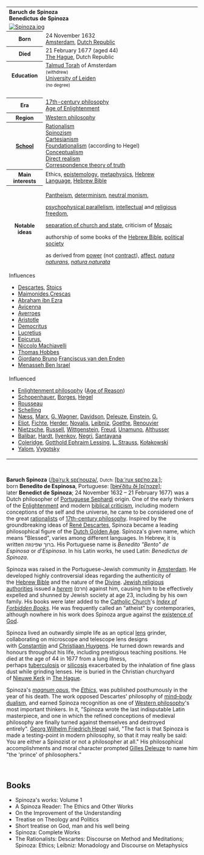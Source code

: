 <table class="infobox biography vcard">
<tbody>
<tr>
<th colspan="2">
<div class="fn" style="text-align: left;">Baruch de Spinoza<br />Benedictus de Spinoza</div>
</th>
</tr>
<tr>
<td colspan="2"><a class="image" href="Spinoza.jpg"><img src="Spinoza.jpg" srcset="Spinoza.jpg" alt="Spinoza.jpg" width="220" height="256" data-file-width="1377" data-file-height="1600" /></a></td>
</tr>
<tr>
<th scope="row">Born</th>
<td>24 November 1632<br />
<div class="birthplace"><a title="Amsterdam" href="https://en.wikipedia.org/wiki/Amsterdam">Amsterdam</a>,&nbsp;<a title="Dutch Republic" href="https://en.wikipedia.org/wiki/Dutch_Republic">Dutch Republic</a></div>
</td>
</tr>
<tr>
<th scope="row">Died</th>
<td>21 February 1677&nbsp;(aged&nbsp;44)<br />
<div class="deathplace"><a title="The Hague" href="https://en.wikipedia.org/wiki/The_Hague">The Hague</a>, Dutch Republic</div>
</td>
</tr>
<tr>
<th scope="row">Education</th>
<td><a title="Talmud Torah" href="https://en.wikipedia.org/wiki/Talmud_Torah">Talmud Torah</a>&nbsp;of Amsterdam<br /><small>(withdrew)</small><br /><a class="mw-redirect" title="University of Leiden" href="https://en.wikipedia.org/wiki/University_of_Leiden">University of Leiden</a><br /><small>(no degree)</small></td>
</tr>
<tr>
<td colspan="2">&nbsp;</td>
</tr>
<tr>
<th scope="row">Era</th>
<td class="category"><a title="17th-century philosophy" href="https://en.wikipedia.org/wiki/17th-century_philosophy">17th-century philosophy</a><br /><a title="Age of Enlightenment" href="https://en.wikipedia.org/wiki/Age_of_Enlightenment">Age of Enlightenment</a></td>
</tr>
<tr>
<th scope="row">Region</th>
<td class="category"><a title="Western philosophy" href="https://en.wikipedia.org/wiki/Western_philosophy">Western philosophy</a></td>
</tr>
<tr>
<th scope="row"><a title="List of schools of philosophy" href="https://en.wikipedia.org/wiki/List_of_schools_of_philosophy">School</a></th>
<td class="category"><a title="Rationalism" href="https://en.wikipedia.org/wiki/Rationalism">Rationalism</a><br /><a title="Spinozism" href="https://en.wikipedia.org/wiki/Spinozism">Spinozism</a><br /><a title="Cartesianism" href="https://en.wikipedia.org/wiki/Cartesianism">Cartesianism</a><br /><a title="Foundationalism" href="https://en.wikipedia.org/wiki/Foundationalism">Foundationalism</a>&nbsp;(according to Hegel)<br /><a title="Conceptualism" href="https://en.wikipedia.org/wiki/Conceptualism">Conceptualism</a><br /><a class="mw-redirect" title="Direct realism" href="https://en.wikipedia.org/wiki/Direct_realism">Direct realism</a><br /><a title="Correspondence theory of truth" href="https://en.wikipedia.org/wiki/Correspondence_theory_of_truth">Correspondence theory of truth</a></td>
</tr>
<tr>
<th scope="row">
<div>Main interests</div>
</th>
<td>Ethics,&nbsp;<a title="Epistemology" href="https://en.wikipedia.org/wiki/Epistemology">epistemology</a>,&nbsp;<a title="Metaphysics" href="https://en.wikipedia.org/wiki/Metaphysics">metaphysics</a>,&nbsp;<a class="mw-redirect" title="Hebrew Language" href="https://en.wikipedia.org/wiki/Hebrew_Language">Hebrew Language</a>,&nbsp;<a title="Hebrew Bible" href="https://en.wikipedia.org/wiki/Hebrew_Bible">Hebrew Bible</a></td>
</tr>
<tr class="note">
<th scope="row">
<div>Notable ideas</div>
</th>
<td>
<p><a title="Pantheism" href="https://en.wikipedia.org/wiki/Pantheism">Pantheism</a>,&nbsp;<a title="Determinism" href="https://en.wikipedia.org/wiki/Determinism">determinism</a>,&nbsp;<a title="Neutral monism" href="https://en.wikipedia.org/wiki/Neutral_monism">neutral monism</a>,&nbsp;</p>
<p><a title="Psychophysical parallelism" href="https://en.wikipedia.org/wiki/Psychophysical_parallelism">psychophysical parallelism</a>,&nbsp;<a title="Intellectual freedom" href="https://en.wikipedia.org/wiki/Intellectual_freedom">intellectual</a>&nbsp;and&nbsp;<a title="Freedom of religion" href="https://en.wikipedia.org/wiki/Freedom_of_religion">religious freedom</a>,&nbsp;</p>
<p><a title="Separation of church and state" href="https://en.wikipedia.org/wiki/Separation_of_church_and_state">separation of church and state</a>, criticism of&nbsp;<a title="Moses" href="https://en.wikipedia.org/wiki/Moses">Mosaic</a>&nbsp;</p>
<p>authorship of some books of the&nbsp;<a title="Hebrew Bible" href="https://en.wikipedia.org/wiki/Hebrew_Bible">Hebrew Bible</a>,&nbsp;<a class="mw-redirect" title="Forms of government" href="https://en.wikipedia.org/wiki/Forms_of_government">political society</a>&nbsp;</p>
<p>as derived from&nbsp;<a class="mw-redirect" title="Power (sociology)" href="https://en.wikipedia.org/wiki/Power_(sociology)">power</a>&nbsp;(not&nbsp;<a title="Social contract" href="https://en.wikipedia.org/wiki/Social_contract">contract</a>),&nbsp;<a title="Affect (philosophy)" href="https://en.wikipedia.org/wiki/Affect_(philosophy)">affect</a>,&nbsp;<em><a title="Natura naturans" href="https://en.wikipedia.org/wiki/Natura_naturans">natura naturans</a></em>,&nbsp;<em><a title="Natura naturata" href="https://en.wikipedia.org/wiki/Natura_naturata">natura naturata</a></em></p>
</td>
</tr>
<tr class="note">
<td colspan="2">
<div id="NavFrame1" class="NavFrame collapsed">
<div class="NavHead">Influences</div>
<ul class="NavContent">
<li>
<div class="center"><a title="Ren&eacute; Descartes" href="https://en.wikipedia.org/wiki/Ren%C3%A9_Descartes">Descartes</a>,&nbsp;<a title="Stoicism" href="https://en.wikipedia.org/wiki/Stoicism">Stoics</a></div>
</li>
<li>
<div class="center"><a title="Maimonides" href="https://en.wikipedia.org/wiki/Maimonides">Maimonides</a>,<a title="Hasdai Crescas" href="https://en.wikipedia.org/wiki/Hasdai_Crescas">Crescas</a></div>
</li>
<li>
<div class="center"><a title="Abraham ibn Ezra" href="https://en.wikipedia.org/wiki/Abraham_ibn_Ezra">Abraham ibn Ezra</a>&nbsp;</div>
</li>
<li>
<div class="center"><a title="Avicenna" href="https://en.wikipedia.org/wiki/Avicenna">Avicenna</a></div>
</li>
<li>
<div class="center"><a title="Averroes" href="https://en.wikipedia.org/wiki/Averroes">Averroes</a></div>
</li>
<li>
<div class="center"><a title="Aristotle" href="https://en.wikipedia.org/wiki/Aristotle">Aristotle</a></div>
</li>
<li>
<div class="center"><a title="Democritus" href="https://en.wikipedia.org/wiki/Democritus">Democritus</a></div>
</li>
<li>
<div class="center"><a title="Lucretius" href="https://en.wikipedia.org/wiki/Lucretius">Lucretius</a></div>
</li>
<li>
<div class="center"><a title="Epicurus" href="https://en.wikipedia.org/wiki/Epicurus">Epicurus</a>,</div>
</li>
<li>
<div class="center"><a class="mw-redirect" title="Niccolo Machiavelli" href="https://en.wikipedia.org/wiki/Niccolo_Machiavelli">Niccolo Machiavelli</a></div>
</li>
<li>
<div class="center"><a title="Thomas Hobbes" href="https://en.wikipedia.org/wiki/Thomas_Hobbes">Thomas Hobbes</a>&nbsp;</div>
</li>
<li>
<div class="center"><a title="Giordano Bruno" href="https://en.wikipedia.org/wiki/Giordano_Bruno">Giordano Bruno</a>&nbsp;<a title="Franciscus van den Enden" href="https://en.wikipedia.org/wiki/Franciscus_van_den_Enden">Franciscus van den Enden</a></div>
</li>
<li>
<div class="center"><a title="Menasseh Ben Israel" href="https://en.wikipedia.org/wiki/Menasseh_Ben_Israel">Menasseh Ben Israel</a></div>
</li>
</ul>
</div>
</td>
</tr>
<tr class="note">
<td colspan="2">
<div id="NavFrame2" class="NavFrame collapsed">
<div class="NavHead">Influenced</div>
<ul class="NavContent">
<li>
<div class="center"><a class="mw-redirect" title="Enlightenment philosophy" href="https://en.wikipedia.org/wiki/Enlightenment_philosophy">Enlightenment philosophy</a>&nbsp;(<a title="Age of Enlightenment" href="https://en.wikipedia.org/wiki/Age_of_Enlightenment">Age of Reason</a>)</div>
</li>
<li>
<div class="center"><a title="Arthur Schopenhauer" href="https://en.wikipedia.org/wiki/Arthur_Schopenhauer">Schopenhauer</a>,&nbsp;<a title="Jorge Luis Borges" href="https://en.wikipedia.org/wiki/Jorge_Luis_Borges">Borges</a>,&nbsp;<a title="Georg Wilhelm Friedrich Hegel" href="https://en.wikipedia.org/wiki/Georg_Wilhelm_Friedrich_Hegel">Hegel</a></div>
</li>
<li>
<div class="center"><a title="Jean-Jacques Rousseau" href="https://en.wikipedia.org/wiki/Jean-Jacques_Rousseau">Rousseau</a></div>
</li>
<li>
<div class="center"><a title="Friedrich Wilhelm Joseph Schelling" href="https://en.wikipedia.org/wiki/Friedrich_Wilhelm_Joseph_Schelling">Schelling</a></div>
</li>
<li>
<div class="center"><a title="Arne N&aelig;ss" href="https://en.wikipedia.org/wiki/Arne_N%C3%A6ss">N&aelig;ss</a>,&nbsp;<a class="mw-redirect" title="Karl Heinrich Marx" href="https://en.wikipedia.org/wiki/Karl_Heinrich_Marx">Marx</a>,&nbsp;<a title="Gabriel Wagner" href="https://en.wikipedia.org/wiki/Gabriel_Wagner">G. Wagner</a>,&nbsp;<a title="Donald Davidson (philosopher)" href="https://en.wikipedia.org/wiki/Donald_Davidson_(philosopher)">Davidson</a>,&nbsp;<a title="Gilles Deleuze" href="https://en.wikipedia.org/wiki/Gilles_Deleuze">Deleuze</a>,&nbsp;<a title="Albert Einstein" href="https://en.wikipedia.org/wiki/Albert_Einstein">Einstein</a>,&nbsp;<a title="George Eliot" href="https://en.wikipedia.org/wiki/George_Eliot">G. </a></div>
</li>
<li>
<div class="center"><a title="George Eliot" href="https://en.wikipedia.org/wiki/George_Eliot">Eliot</a>,&nbsp;<a class="mw-redirect" title="Fichte" href="https://en.wikipedia.org/wiki/Fichte">Fichte</a>,&nbsp;<a class="mw-redirect" title="Johann Gottfried von Herder" href="https://en.wikipedia.org/wiki/Johann_Gottfried_von_Herder">Herder</a>,&nbsp;<a title="Novalis" href="https://en.wikipedia.org/wiki/Novalis">Novalis</a>,&nbsp;<a class="mw-redirect" title="Gottfried Leibniz" href="https://en.wikipedia.org/wiki/Gottfried_Leibniz">Leibniz</a>,&nbsp;<a title="Johann Wolfgang von Goethe" href="https://en.wikipedia.org/wiki/Johann_Wolfgang_von_Goethe">Goethe</a>,&nbsp;<a title="Charles Renouvier" href="https://en.wikipedia.org/wiki/Charles_Renouvier">Renouvier</a>&nbsp;</div>
</li>
<li>
<div class="center"><a title="Friedrich Nietzsche" href="https://en.wikipedia.org/wiki/Friedrich_Nietzsche">Nietzsche</a>,&nbsp;<a title="Bertrand Russell" href="https://en.wikipedia.org/wiki/Bertrand_Russell">Russell</a>,&nbsp;<a title="Ludwig Wittgenstein" href="https://en.wikipedia.org/wiki/Ludwig_Wittgenstein">Wittgenstein</a>,&nbsp;<a title="Sigmund Freud" href="https://en.wikipedia.org/wiki/Sigmund_Freud">Freud</a>,&nbsp;<a title="Miguel de Unamuno" href="https://en.wikipedia.org/wiki/Miguel_de_Unamuno">Unamuno</a>,&nbsp;<a title="Louis Althusser" href="https://en.wikipedia.org/wiki/Louis_Althusser">Althusser</a>&nbsp;</div>
</li>
<li>
<div class="center"><a title="&Eacute;tienne Balibar" href="https://en.wikipedia.org/wiki/%C3%89tienne_Balibar">Balibar</a>,&nbsp;<a title="Michael Hardt" href="https://en.wikipedia.org/wiki/Michael_Hardt">Hardt</a>,&nbsp;<a title="Evald Ilyenkov" href="https://en.wikipedia.org/wiki/Evald_Ilyenkov">Ilyenkov</a>,&nbsp;<a title="Antonio Negri" href="https://en.wikipedia.org/wiki/Antonio_Negri">Negri</a>,&nbsp;<a title="George Santayana" href="https://en.wikipedia.org/wiki/George_Santayana">Santayana</a></div>
</li>
<li>
<div class="center"><a title="Samuel Taylor Coleridge" href="https://en.wikipedia.org/wiki/Samuel_Taylor_Coleridge">Coleridge</a>,&nbsp;<a title="Gotthold Ephraim Lessing" href="https://en.wikipedia.org/wiki/Gotthold_Ephraim_Lessing">Gotthold Ephraim Lessing</a>,&nbsp;<a title="Leo Strauss" href="https://en.wikipedia.org/wiki/Leo_Strauss">L. Strauss</a>,&nbsp;<a title="Leszek Kołakowski" href="https://en.wikipedia.org/wiki/Leszek_Ko%C5%82akowski">Kołakowski</a>&nbsp;</div>
</li>
<li>
<div class="center"><a title="Irvin D. Yalom" href="https://en.wikipedia.org/wiki/Irvin_D._Yalom">Yalom</a>,&nbsp;<a title="Lev Vygotsky" href="https://en.wikipedia.org/wiki/Lev_Vygotsky">Vygotsky</a></div>
</li>
</ul>
</div>
</td>
</tr>
</tbody>
</table>
</br>
<p><strong>Baruch Spinoza</strong>&nbsp;(<span class="rt-commentedText nowrap"><span class="IPA nopopups noexcerpt"><a title="Help:IPA/English" href="https://en.wikipedia.org/wiki/Help:IPA/English">/<span title="'b' in 'buy'">b</span><span title="/ə/: 'a' in 'about'">ə</span><span title="/ˈ/: primary stress follows">ˈ</span><span title="'r' in 'rye'">r</span><span title="/uː/: 'oo' in 'goose'">uː</span><span title="'k' in 'kind'">k</span><span class="wrap">&nbsp;</span><span title="'s' in 'sigh'">s</span><span title="'p' in 'pie'">p</span><span title="/ɪ/: 'i' in 'kit'">ɪ</span><span title="/ˈ/: primary stress follows">ˈ</span><span title="'n' in 'nigh'">n</span><span title="/oʊ/: 'o' in 'code'">oʊ</span><span title="'z' in 'zoom'">z</span><span title="/ə/: 'a' in 'about'">ə</span>/</a></span></span>,&nbsp;<small>Dutch:&nbsp;</small><span class="IPA" title="Representation in the International Phonetic Alphabet (IPA)"><a title="Help:IPA/Dutch" href="https://en.wikipedia.org/wiki/Help:IPA/Dutch">[baːˈrux spɪˈnoːzaː]</a></span>; born&nbsp;<strong>Benedito de Espinosa</strong>,&nbsp;Portuguese:&nbsp;<span class="IPA" title="Representation in the International Phonetic Alphabet (IPA)"><a title="Help:IPA/Portuguese" href="https://en.wikipedia.org/wiki/Help:IPA/Portuguese">[bɨnɨˈ&eth;itu &eth;ɨ ʃpiˈnɔzɐ]</a></span>; later&nbsp;<strong>Benedict de Spinoza</strong>; 24 November 1632 &ndash; 21 February 1677) was a Dutch philosopher of&nbsp;<a title="Sephardi Jews" href="https://en.wikipedia.org/wiki/Sephardi_Jews">Portuguese Sephardi</a>&nbsp;origin.&nbsp;One of the early thinkers of the&nbsp;<a title="Age of Enlightenment" href="https://en.wikipedia.org/wiki/Age_of_Enlightenment">Enlightenment</a>&nbsp;and modern&nbsp;<a title="Biblical criticism" href="https://en.wikipedia.org/wiki/Biblical_criticism">biblical criticism</a>,&nbsp;including modern conceptions of the self and the universe,&nbsp;he came to be considered one of the great&nbsp;<a title="Rationalism" href="https://en.wikipedia.org/wiki/Rationalism">rationalists</a>&nbsp;of&nbsp;<a title="17th-century philosophy" href="https://en.wikipedia.org/wiki/17th-century_philosophy">17th-century philosophy</a>.&nbsp;Inspired by the groundbreaking ideas of&nbsp;<a title="Ren&eacute; Descartes" href="https://en.wikipedia.org/wiki/Ren%C3%A9_Descartes">Ren&eacute; Descartes</a>, Spinoza became a leading philosophical figure of the&nbsp;<a title="Dutch Golden Age" href="https://en.wikipedia.org/wiki/Dutch_Golden_Age">Dutch Golden Age</a>. Spinoza's given name, which means "Blessed", varies among different languages. In Hebrew, it is written&nbsp;<span class="script-hebrew" dir="rtl">ברוך שפינוזה</span>. His Portuguese name is&nbsp;<em lang="pt" title="Portuguese language text">Benedito "Bento" de Espinosa</em>&nbsp;or&nbsp;<em lang="pt" title="Portuguese language text">d'Espinosa</em>. In his Latin works, he used Latin:&nbsp;<em lang="la">Benedictus de Spinoza</em>.</p>
<p>Spinoza was raised in the Portuguese-Jewish community in&nbsp;<a title="Amsterdam" href="https://en.wikipedia.org/wiki/Amsterdam">Amsterdam</a>. He developed highly controversial ideas regarding the authenticity of the&nbsp;<a title="Hebrew Bible" href="https://en.wikipedia.org/wiki/Hebrew_Bible">Hebrew Bible</a>&nbsp;and the nature of the&nbsp;<a title="God" href="https://en.wikipedia.org/wiki/God">Divine</a>.&nbsp;<a title="Portuguese Synagogue (Amsterdam)" href="https://en.wikipedia.org/wiki/Portuguese_Synagogue_(Amsterdam)">Jewish religious authorities</a>&nbsp;issued a&nbsp;<em><a title="Herem (censure)" href="https://en.wikipedia.org/wiki/Herem_(censure)">herem</a></em>&nbsp;(<span class="script-hebrew" dir="rtl">חרם</span>) against him, causing him to be effectively expelled and shunned by Jewish society at age 23, including by his own family. His books were later added to the&nbsp;<a title="Catholic Church" href="https://en.wikipedia.org/wiki/Catholic_Church">Catholic Church</a>'s&nbsp;<em><a title="Index Librorum Prohibitorum" href="https://en.wikipedia.org/wiki/Index_Librorum_Prohibitorum">Index of Forbidden Books</a></em>. He was frequently called an "atheist" by contemporaries, although nowhere in his work does Spinoza argue against the&nbsp;<a title="Existence of God" href="https://en.wikipedia.org/wiki/Existence_of_God">existence of God</a>.</p>
<p>Spinoza lived an outwardly simple life as an optical&nbsp;<a class="mw-redirect" title="Lens (optics)" href="https://en.wikipedia.org/wiki/Lens_(optics)">lens</a>&nbsp;grinder, collaborating on microscope and telescope lens designs with&nbsp;<a title="Constantijn Huygens Jr." href="https://en.wikipedia.org/wiki/Constantijn_Huygens_Jr.">Constantijn</a>&nbsp;and&nbsp;<a title="Christiaan Huygens" href="https://en.wikipedia.org/wiki/Christiaan_Huygens">Christiaan Huygens</a>. He turned down rewards and honours throughout his life, including prestigious teaching positions. He died at the age of 44 in 1677 from a lung illness, perhaps&nbsp;<a title="Tuberculosis" href="https://en.wikipedia.org/wiki/Tuberculosis">tuberculosis</a>&nbsp;or&nbsp;<a title="Silicosis" href="https://en.wikipedia.org/wiki/Silicosis">silicosis</a>&nbsp;exacerbated by the inhalation of fine glass dust while grinding lenses. He is buried in the Christian churchyard of&nbsp;<a title="Nieuwe Kerk (The Hague)" href="https://en.wikipedia.org/wiki/Nieuwe_Kerk_(The_Hague)">Nieuwe Kerk</a>&nbsp;in&nbsp;<a title="The Hague" href="https://en.wikipedia.org/wiki/The_Hague">The Hague</a>.</p>
<p>Spinoza's&nbsp;<em><a title="Masterpiece" href="https://en.wikipedia.org/wiki/Masterpiece">magnum opus</a></em>, the&nbsp;<em><a title="Ethics (Spinoza)" href="https://en.wikipedia.org/wiki/Ethics_(Spinoza)">Ethics</a></em>, was published posthumously in the year of his death. The work opposed Descartes' philosophy of&nbsp;<a title="Mind&ndash;body dualism" href="https://en.wikipedia.org/wiki/Mind%E2%80%93body_dualism">mind&ndash;body dualism</a>, and earned Spinoza recognition as one of&nbsp;<a title="Western philosophy" href="https://en.wikipedia.org/wiki/Western_philosophy">Western philosophy</a>'s most important thinkers. In it, "Spinoza wrote the last indisputable Latin masterpiece, and one in which the refined conceptions of medieval philosophy are finally turned against themselves and destroyed entirely".&nbsp;<a title="Georg Wilhelm Friedrich Hegel" href="https://en.wikipedia.org/wiki/Georg_Wilhelm_Friedrich_Hegel">Georg Wilhelm Friedrich Hegel</a>&nbsp;said, "The fact is that Spinoza is made a testing-point in modern philosophy, so that it may really be said: You are either a Spinozist or not a philosopher at all."&nbsp;His philosophical accomplishments and moral character prompted&nbsp;<a title="Gilles Deleuze" href="https://en.wikipedia.org/wiki/Gilles_Deleuze">Gilles Deleuze</a>&nbsp;to name him "the 'prince' of philosophers."</p>

</br>
<h2> Books </h2>




<ul>
 <li><a target="_blank" href="https://github.com/manjunath5496/Baruch-Spinoza-Books/blob/master/oza(1).pdf" style="text-decoration:none;">Spinoza's works: Volume 1</a></li>
  
<li><a target="_blank" href="https://github.com/manjunath5496/Baruch-Spinoza-Books/blob/master/oza(2).pdf" style="text-decoration:none;">A Spinoza Reader: The Ethics and Other Works</a></li>  
  
<li><a target="_blank" href="https://github.com/manjunath5496/Baruch-Spinoza-Books/blob/master/oza(3).pdf" style="text-decoration:none;">On the Improvement of the Understanding</a></li>

 
<li><a target="_blank" href="https://github.com/manjunath5496/Baruch-Spinoza-Books/blob/master/oza(4).pdf" style="text-decoration:none;">Treatise on Theology and Politics</a></li>
                               
  <li><a target="_blank" href="https://github.com/manjunath5496/Baruch-Spinoza-Books/blob/master/oza(5).pdf" style="text-decoration:none;"> Short treatise on God, man and his well being </a></li>   

 <li><a target="_blank" href="https://github.com/manjunath5496/Baruch-Spinoza-Books/blob/master/oza(6).pdf" style="text-decoration:none;">Spinoza: Complete Works</a></li>
 
  <li><a target="_blank" href="https://github.com/manjunath5496/Baruch-Spinoza-Books/blob/master/oza(7).pdf" style="text-decoration:none;">The Rationalists: Descartes: Discourse on Method and Meditations; Spinoza: Ethics; Leibniz: Monadology and Discourse on Metaphysics  </a></li>   


 
               
 </ul>
